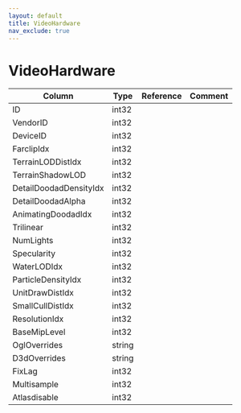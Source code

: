 ```yaml
---
layout: default
title: VideoHardware
nav_exclude: true
---
```

# VideoHardware

| Column | Type | Reference | Comment |
|--------|------|-----------|---------|
|ID|int32|||
|VendorID|int32|||
|DeviceID|int32|||
|FarclipIdx|int32|||
|TerrainLODDistIdx|int32|||
|TerrainShadowLOD|int32|||
|DetailDoodadDensityIdx|int32|||
|DetailDoodadAlpha|int32|||
|AnimatingDoodadIdx|int32|||
|Trilinear|int32|||
|NumLights|int32|||
|Specularity|int32|||
|WaterLODIdx|int32|||
|ParticleDensityIdx|int32|||
|UnitDrawDistIdx|int32|||
|SmallCullDistIdx|int32|||
|ResolutionIdx|int32|||
|BaseMipLevel|int32|||
|OglOverrides|string|||
|D3dOverrides|string|||
|FixLag|int32|||
|Multisample|int32|||
|Atlasdisable|int32|||
